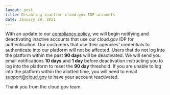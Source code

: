 ```yaml
---
layout: post
title: Disabling inactive cloud.gov IDP accounts
date: January 29, 2021
---
```

With an update to our [compliancy policy](https://github.com/cloud-gov/cg-compliance-docs/blob/master/AC-Policy.md), we will begin notifying and deactivating inactive accounts that use our cloud.gov IDP for authentication. Our customers that use their agencies' credentials to authenticate into our platform will not be affected. Users that do not log into the platform within the past **90 days** will be deactivated.  We will send you email notifications **10 days** and **1 day** before deactivation instructing you to log into the platform to reset the **90 day** threshold.  If you are unable to log into the platform within the allotted time, you will need to email [support@cloud.gov](mailto:support@cloud.gov) to have your account reactivated.

Thank you from the cloud.gov team.
